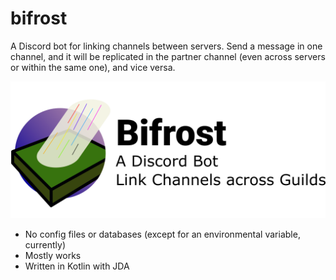 # bifrost
A Discord bot for linking channels between servers. Send a message in one channel, and it will be replicated in the partner channel (even across servers or within the same one), and vice versa.

![Bifrost](/img/logo.png?raw=true)

- No config files or databases (except for an environmental variable, currently)
- Mostly works
- Written in Kotlin with JDA
